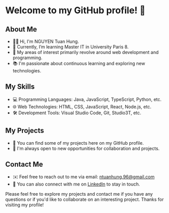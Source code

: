 # Welcome to my GitHub profile! 👋

## About Me
- 👨‍💻 Hi, I'm NGUYEN Tuan Hung.
- 🌱 Currently, I’m learning Master IT in University Paris 8.
- 👀 My areas of interest primarily revolve around web development and programming.
- 📚 I'm passionate about continuous learning and exploring new technologies.

## My Skills
- 💻 Programming Languages: Java, JavaScript, TypeScript, Python, etc.
- 🌐 Web Technologies: HTML, CSS, JavaScript, React, Node.js, etc.
- 🛠️ Development Tools: Visual Studio Code, Git, Studio3T, etc.

## My Projects
- 🔗 You can find some of my projects here on my GitHub profile.
- 🚀 I'm always open to new opportunities for collaboration and projects.

## Contact Me
- ✉️ Feel free to reach out to me via email: [ntuanhung.96@gmail.com](mailto:ntuanhung.96@gmail.com)
- 📱 You can also connect with me on [LinkedIn](https://www.linkedin.com/in/tuan-hung-ng/) to stay in touch.

Please feel free to explore my projects and contact me if you have any questions or if you'd like to collaborate on an interesting project. Thanks for visiting my profile!

<!---
gnuh96/gnuh96 is a ✨ special ✨ repository because its `README.md` (this file) appears on your GitHub profile.
You can click the Preview link to take a look at your changes.
--->
